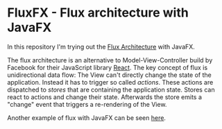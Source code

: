 # FluxFX - Flux architecture with JavaFX

In this repository I'm trying out the [Flux Architecture](https://facebook.github.io/flux/docs/overview.html) with JavaFX.


The flux architecture is an alternative to Model-View-Controller build by Facebook for their JavaScript library [React](https://facebook.github.io/react/).
The key concept of flux is unidirectional data flow:
The View can't directly change the state of the application.
Instead it has to trigger so called *actions*.
These actions are dispatched to *stores* that are containing the application state.
Stores can react to actions and change their state.
Afterwards the store emits a "change" event that triggers a re-rendering of the View.


Another example of flux with JavaFX can be seen [here](https://github.com/lestard/juggr_model-view-star/tree/master/flux).
